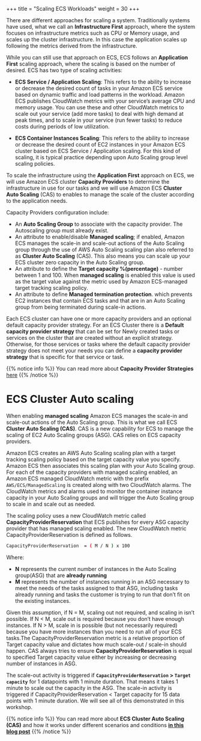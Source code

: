 +++
title = "Scaling ECS Workloads"
weight = 30
+++

There are different approaches for scaling a system. Traditionally systems have used, what we call an **Infrastructure First** approach, where the system focuses on infrastructure metrics such as CPU or Memory usage, and scales up the cluster infrastructure. In this case the application scales up following the metrics derived from the infrastructure.

While you can still use that approach on ECS, ECS follows an **Application First** scaling approach, where the scaling is based on the number of desired. ECS has two type of scaling activities: 

* **ECS Service / Application Scaling**: This refers to the ability to increase or decrease the desired count of tasks in your Amazon ECS service based on dynamic traffic and load patterns in the workload.  Amazon ECS publishes CloudWatch metrics with your service’s average CPU and memory usage. You can use these and other CloudWatch metrics to scale out your service (add more tasks) to deal with high demand at peak times, and to scale in your service (run fewer tasks) to reduce costs during periods of low utilization. 

* **ECS Container Instances Scaling**: This refers to the ability to increase or decrease the desired count of EC2 instances in your Amazon ECS cluster based on ECS Service / Application scaling. For this kind of scaling, it is typical practice depending upon Auto Scaling group level scaling policies. 


To scale the infrastructure using the **Application First** approach on ECS, we will use Amazon ECS cluster **Capacity Providers** to determine the infrastructure in use for our tasks and we will use Amazon ECS **Cluster Auto Scaling** (CAS) to enables to manage the scale of the cluster according to the application needs.

Capacity Providers configuration include:

* An **Auto Scaling Group** to associate with the capacity provider. The Autoscaling group must already exist.
* An attribute to enable/disable **Managed scaling**; if enabled, Amazon ECS manages the scale-in and scale-out actions of the Auto Scaling group through the use of AWS Auto Scaling scaling plan also referred to as **Cluster Auto Scaling** (CAS). This also means you can scale up your ECS cluster zero capacity in the Auto Scaling group.  
* An attribute to define the **Target capacity %(percentage)** - number between 1 and 100. When **managed scaling** is enabled this value is used as the target value against the metric used by Amazon ECS-managed target tracking scaling policy. 
* An attribute to define **Managed termination protection**. which prevents EC2 instances that contain ECS tasks and that are in an Auto Scaling group from being terminated during scale-in actions.


Each ECS cluster can have one or more capacity providers and an optional default capacity provider strategy. For an ECS Cluster there is a **Default capacity provider strategy** that can be set for Newly created tasks or services on the cluster that are created without an explicit strategy. Otherwise, for those services or tasks where the default capacity provider strategy does not meet your needs you can define a **capacity provider strategy** that is specific for that service or task.

{{% notice info %}}
You can read more about **Capacity Provider Strategies** [here](https://docs.aws.amazon.com/AmazonECS/latest/developerguide/cluster-capacity-providers.html)
{{% /notice %}}

# ECS Cluster Auto scaling

When enabling **managed scaling** Amazon ECS manages the scale-in and scale-out actions of the Auto Scaling group. This is what we call ECS **Cluster Auto Scaling (CAS)**. CAS is a new capability for ECS to manage the scaling of EC2 Auto Scaling groups (ASG). CAS relies on ECS capacity providers.

Amazon ECS creates an AWS Auto Scaling scaling plan with a target tracking scaling policy based on the target capacity value you specify. Amazon ECS then associates this scaling plan with your Auto Scaling group. For each of the capacity providers with managed scaling enabled, an Amazon ECS managed CloudWatch metric with the prefix `AWS/ECS/ManagedScaling` is created along with two CloudWatch alarms. The CloudWatch metrics and alarms used to monitor the container instance capacity in your Auto Scaling groups and will trigger the Auto Scaling group to scale in and scale out as needed.

The scaling policy uses a new CloudWatch metric called **CapacityProviderReservation** that ECS publishes for every ASG capacity provider that has managed scaling enabled. The new CloudWatch metric CapacityProviderReservation is defined as follows.

```bash
CapacityProviderReservation  = ( M / N ) x 100
```

Where: 

*  **N** represents the current number of instances in the Auto Scaling group(ASG) that are **already running**
*  **M** represents the number of instances running in an ASG necessary to meet the needs of the tasks assigned to that ASG, including tasks already running and tasks the customer is trying to run that don’t fit on the existing instances. 

Given this assumption, if N = M, scaling out not required, and scaling in isn’t possible. If N < M, scale out is required because you don’t have enough instances.  If N > M, scale in is possible (but not necessarily required) because you have more instances than you need to run all of your ECS tasks.The CapacityProviderReservation metric is a relative proportion of Target capacity value and dictates how much scale-out / scale-in should happen.  CAS always tries to ensure **CapacityProviderReservation** is equal to specified Target capacity value either by increasing or decreasing number of instances in ASG.

The scale-out activity is triggered if **`CapacityProviderReservation` > `Target capacity`** for 1 datapoints with 1 minute duration. That means it takes 1 minute to scale out the capacity in the ASG. The scale-in activity is triggered if CapacityProviderReservation < Target capacity for 15 data points with 1 minute duration. We will see all of this demonstrated in this workshop.

{{% notice info %}}
You can read more about **ECS Cluster Auto Scaling (CAS)** and how it works under different scenarios and conditions **[in this blog post](https://aws.amazon.com/blogs/containers/deep-dive-on-amazon-ecs-cluster-auto-scaling/)**
{{% /notice %}}